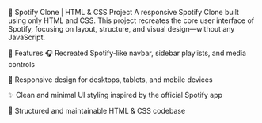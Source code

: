 🎵 Spotify Clone | HTML & CSS Project
A responsive Spotify Clone built using only HTML and CSS. This project recreates the core user interface of Spotify, focusing on layout, structure, and visual design—without any JavaScript.

📌 Features
🎧 Recreated Spotify-like navbar, sidebar playlists, and media controls

📱 Responsive design for desktops, tablets, and mobile devices

✨ Clean and minimal UI styling inspired by the official Spotify app

🧱 Structured and maintainable HTML & CSS codebase
